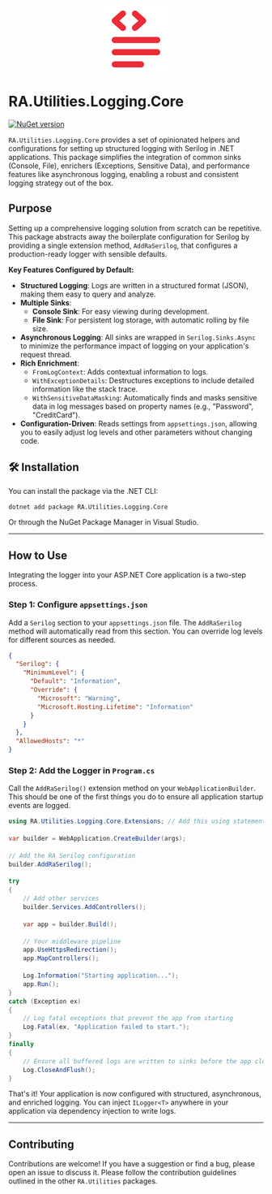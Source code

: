 <p align="center">
  <img src="../../Assets/Images/logging.svg" alt="RA.Utilities.Logging.Core Logo" width="128">
</p>

# RA.Utilities.Logging.Core

[![NuGet version](https://img.shields.io/nuget/v/RA.Utilities.Logging.Core.svg)](https://www.nuget.org/packages/RA.Utilities.Logging.Core/)

`RA.Utilities.Logging.Core` provides a set of opinionated helpers and configurations for setting up structured logging with Serilog in .NET applications. This package simplifies the integration of common sinks (Console, File), enrichers (Exceptions, Sensitive Data), and performance features like asynchronous logging, enabling a robust and consistent logging strategy out of the box.

## Purpose

Setting up a comprehensive logging solution from scratch can be repetitive. This package abstracts away the boilerplate configuration for Serilog by providing a single extension method, `AddRaSerilog`, that configures a production-ready logger with sensible defaults.

**Key Features Configured by Default:**

- **Structured Logging**: Logs are written in a structured format (JSON), making them easy to query and analyze.
- **Multiple Sinks**:
  - **Console Sink**: For easy viewing during development.
  - **File Sink**: For persistent log storage, with automatic rolling by file size.
- **Asynchronous Logging**: All sinks are wrapped in `Serilog.Sinks.Async` to minimize the performance impact of logging on your application's request thread.
- **Rich Enrichment**:
  - `FromLogContext`: Adds contextual information to logs.
  - `WithExceptionDetails`: Destructures exceptions to include detailed information like the stack trace.
  - `WithSensitiveDataMasking`: Automatically finds and masks sensitive data in log messages based on property names (e.g., "Password", "CreditCard").
- **Configuration-Driven**: Reads settings from `appsettings.json`, allowing you to easily adjust log levels and other parameters without changing code.

## 🛠️ Installation

You can install the package via the .NET CLI:

```sh
dotnet add package RA.Utilities.Logging.Core
```

Or through the NuGet Package Manager in Visual Studio.

---

## How to Use

Integrating the logger into your ASP.NET Core application is a two-step process.

### Step 1: Configure `appsettings.json`

Add a `Serilog` section to your `appsettings.json` file. The `AddRaSerilog` method will automatically read from this section. You can override log levels for different sources as needed.

```json
{
  "Serilog": {
    "MinimumLevel": {
      "Default": "Information",
      "Override": {
        "Microsoft": "Warning",
        "Microsoft.Hosting.Lifetime": "Information"
      }
    }
  },
  "AllowedHosts": "*"
}
```

### Step 2: Add the Logger in `Program.cs`

Call the `AddRaSerilog()` extension method on your `WebApplicationBuilder`. This should be one of the first things you do to ensure all application startup events are logged.

```csharp
using RA.Utilities.Logging.Core.Extensions; // Add this using statement

var builder = WebApplication.CreateBuilder(args);

// Add the RA Serilog configuration
builder.AddRaSerilog();

try
{
    // Add other services
    builder.Services.AddControllers();

    var app = builder.Build();

    // Your middleware pipeline
    app.UseHttpsRedirection();
    app.MapControllers();

    Log.Information("Starting application...");
    app.Run();
}
catch (Exception ex)
{
    // Log fatal exceptions that prevent the app from starting
    Log.Fatal(ex, "Application failed to start.");
}
finally
{
    // Ensure all buffered logs are written to sinks before the app closes
    Log.CloseAndFlush();
}
```

That's it! Your application is now configured with structured, asynchronous, and enriched logging. You can inject `ILogger<T>` anywhere in your application via dependency injection to write logs.

---

## Contributing

Contributions are welcome! If you have a suggestion or find a bug, please open an issue to discuss it. Please follow the contribution guidelines outlined in the other `RA.Utilities` packages.

